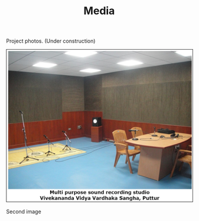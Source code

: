 ﻿---
layout: page
title: Media
permalink: /Media/
---



<p>Project photos. (Under construction)</p>

<img src = "/Photos/vvs-1.jpg" border = "1" />

<p>Second image </p>



